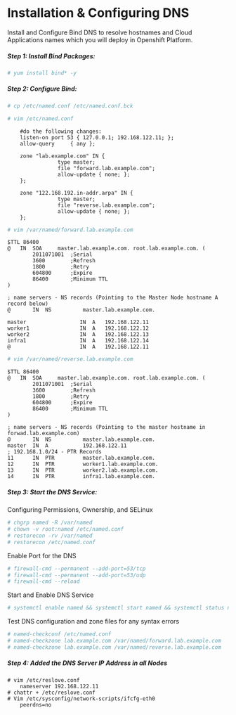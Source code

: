 # Installation & Configuring DNS

Install and Configure Bind DNS to resolve hostnames and Cloud Applications names which you will deploy in Openshift Platform.

##### Step 1: Install Bind Packages:

```bash
# yum install bind* -y
```

##### Step 2: Configure Bind:

```bash
# cp /etc/named.conf /etc/named.conf.bck

# vim /etc/named.conf
```

```
	#do the following changes:
	listen-on port 53 { 127.0.0.1; 192.168.122.11; };
	allow-query     { any };
	
	zone "lab.example.com" IN {
                type master;
                file "forward.lab.example.com";
                allow-update { none; };
    };
    
    zone "122.168.192.in-addr.arpa" IN {
                type master;
                file "reverse.lab.example.com";
                allow-update { none; };
    };
```

```bash
# vim /var/named/forward.lab.example.com
```

```
$TTL 86400
@   IN  SOA     master.lab.example.com. root.lab.example.com. (
        2011071001  ;Serial
        3600        ;Refresh
        1800        ;Retry
        604800      ;Expire
        86400       ;Minimum TTL
)

; name servers - NS records (Pointing to the Master Node hostname A record below)
@       IN  NS          master.lab.example.com.

master                 IN  A   192.168.122.11
worker1                IN  A   192.168.122.12
worker2                IN  A   192.168.122.13
infra1                 IN  A   192.168.122.14
@                      IN  A   192.168.122.11
```

```bash
# vim /var/named/reverse.lab.example.com
```

```
$TTL 86400
@   IN  SOA     master.lab.example.com. root.lab.example.com. (
        2011071001  ;Serial
        3600        ;Refresh
        1800        ;Retry
        604800      ;Expire
        86400       ;Minimum TTL
)

; name servers - NS records (Pointing to the master hostname in forwad.lab.example.com)
@       IN  NS          master.lab.example.com.
master  IN  A           192.168.122.11
; 192.168.1.0/24 - PTR Records
11      IN  PTR         master.lab.example.com.
12      IN  PTR         worker1.lab.example.com.
13      IN  PTR         worker2.lab.example.com.
14      IN  PTR         infra1.lab.example.com.
```

##### Step 3: Start the DNS Service:

Configuring Permissions, Ownership, and SELinux

```bash
# chgrp named -R /var/named
# chown -v root:named /etc/named.conf
# restorecon -rv /var/named
# restorecon /etc/named.conf
```

Enable Port for the DNS

```bash
# firewall-cmd --permanent --add-port=53/tcp
# firewall-cmd --permanent --add-port=53/udp
# firewall-cmd --reload
```

Start and Enable DNS Service

```bash
# systemctl enable named && systemctl start named && systemctl status named
```

Test DNS configuration and zone files for any syntax errors

```bash
# named-checkconf /etc/named.conf
# named-checkzone lab.example.com /var/named/forward.lab.example.com
# named-checkzone lab.example.com /var/named/reverse.lab.example.com
```

##### Step 4: Added the DNS Server IP Address in all Nodes

```shell
# vim /etc/reslove.conf
	nameserver 192.168.122.11
# chattr + /etc/reslove.conf
# Vim /etc/sysconfig/network-scripts/ifcfg-eth0
	peerdns=no
```